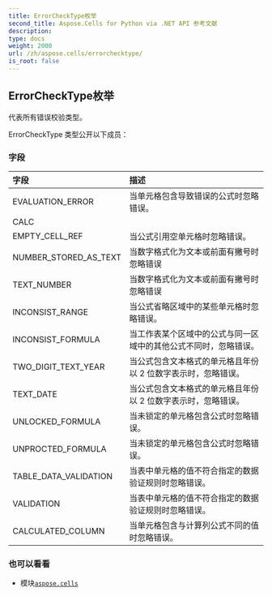 ```yaml
---
title: ErrorCheckType枚举
second_title: Aspose.Cells for Python via .NET API 参考文献
description:
type: docs
weight: 2000
url: /zh/aspose.cells/errorchecktype/
is_root: false
---
```

## ErrorCheckType枚举
代表所有错误校验类型。



ErrorCheckType 类型公开以下成员：

### 字段
|字段|描述|
| :- | :- |
| EVALUATION_ERROR |当单元格包含导致错误的公式时忽略错误。|
| CALC |  |
| EMPTY_CELL_REF |当公式引用空单元格时忽略错误。|
| NUMBER_STORED_AS_TEXT |当数字格式化为文本或前面有撇号时忽略错误|
| TEXT_NUMBER |当数字格式化为文本或前面有撇号时忽略错误|
| INCONSIST_RANGE |当公式省略区域中的某些单元格时忽略错误。|
| INCONSIST_FORMULA |当工作表某个区域中的公式与同一区域中的其他公式不同时，忽略错误。|
| TWO_DIGIT_TEXT_YEAR |当公式包含文本格式的单元格且年份以 2 位数字表示时，忽略错误。|
| TEXT_DATE |当公式包含文本格式的单元格且年份以 2 位数字表示时，忽略错误。|
| UNLOCKED_FORMULA |当未锁定的单元格包含公式时忽略错误。|
| UNPROCTED_FORMULA |当未锁定的单元格包含公式时忽略错误。|
| TABLE_DATA_VALIDATION |当表中单元格的值不符合指定的数据验证规则时忽略错误。|
| VALIDATION |当表中单元格的值不符合指定的数据验证规则时忽略错误。|
| CALCULATED_COLUMN |当单元格包含与计算列公式不同的值时忽略错误。|



### 也可以看看
* 模块[`aspose.cells`](..)
